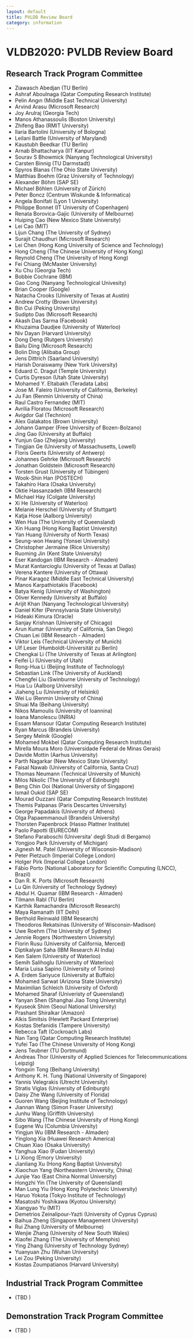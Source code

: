 ```yaml
---
layout: default
title: PVLDB Review Board
category: information
---
```


# VLDB2020: PVLDB Review Board

## Research Track Program Committee

* Ziawasch Abedjan (TU Berlin)
* Ashraf Aboulnaga (Qatar Computing Research Institute)
* Pelin Angın (Middle East Technical University)
* Arvind Arasu (Microsoft Research)
* Joy Arulraj (Georgia Tech)
* Manos Athanassoulis (Boston University)
* Zhifeng Bao (RMIT University)
* Ilaria Bartolini (University of Bologna)
* Leilani Battle (University of Maryland)
* Kaustubh Beedkar (TU Berlin)
* Arnab Bhattacharya (IIT Kanpur)
* Sourav S Bhowmick (Nanyang Technological University)
* Carsten Binnig (TU Darmstadt)
* Spyros Blanas (The Ohio State University)
* Matthias Boehm (Graz University of Technology)
* Alexander Böhm (SAP SE)
* Michael Böhlen (University of Zürich)
* Peter Boncz (Centrum Wiskunde & Informatica)
* Angela Bonifati (Lyon 1 University)
* Philippe Bonnet (IT University of Copenhagen)
* Renata Borovica-Gajic (University of Melbourne)
* Huiping Cao (New Mexico State University)
* Lei Cao (MIT)
* Lijun Chang (The University of Sydney)
* Surajit Chaudhuri (Microsoft Research)
* Lei Chen (Hong Kong University of Science and Technology)
* Hong Cheng (The Chinese University of Hong Kong)
* Reynold Cheng (The University of Hong Kong)
* Fei Chiang (McMaster University)
* Xu Chu (Georgia Tech)
* Bobbie Cochrane (IBM)
* Gao Cong (Nanyang Technological Univesity)
* Brian Cooper (Google)
* Natacha Crooks (University of Texas at Austin)
* Andrew Crotty (Brown University)
* Bin Cui (Peking University)
* Sudipto Das (Microsoft Research)
* Akash Das Sarma (Facebook)
* Khuzaima Daudjee (University of Waterloo)
* Niv Dayan (Harvard University)
* Dong Deng (Rutgers University)
* Bailu Ding (Microsoft Research)
* Bolin Ding (Alibaba Group)
* Jens Dittrich (Saarland University)
* Harish Doraiswamy (New York University)
* Eduard C. Dragut (Temple University)
* Curtis Dyreson (Utah State University)
* Mohamed Y. Eltabakh (Teradata Labs)
* Jose M. Faleiro (University of California, Berkeley)
* Ju Fan (Renmin University of China)
* Raul Castro Fernandez (MIT)
* Avrilia Floratou (Microsoft Research)
* Avigdor Gal (Technion)
* Alex Galakatos (Brown University)
* Johann Gamper (Free University of Bozen-Bolzano)
* Jing Gao (University at Buffalo)
* Yunjun Gao (Zhejiang University)
* Tingjian Ge (University of Massachusetts, Lowell)
* Floris Geerts (University of Antwerp)
* Johannes Gehrke (Microsoft Research)
* Jonathan Goldstein (Microsoft Research)
* Torsten Grust (University of Tübingen)
* Wook-Shin Han (POSTECH)
* Takahiro Hara (Osaka University)
* Oktie Hassanzadeh (IBM Research)
* Michael Hay (Colgate University)
* Xi He (University of Waterloo)
* Melanie Herschel (University of Stuttgart)
* Katja Hose (Aalborg University)
* Wen Hua (The University of Queensland)
* Xin Huang (Hong Kong Baptist University)
* Yan Huang (University of North Texas)
* Seung-won Hwang (Yonsei University)
* Christopher Jermaine (Rice University)
* Ruoming Jin (Kent State University)
* Eser Kandogan (IBM Research - Almaden)
* Murat Kantarcioglu (University of Texas at Dallas)
* Verena Kantere (University of Ottawa)
* Pinar Karagoz (Middle East Technical University)
* Manos Karpathiotakis (Facebook)
* Batya Kenig (University of Washington)
* Oliver Kennedy (University at Buffalo)
* Arijit Khan (Nanyang Technological University)
* Daniel Kifer (Pennsylvania State University)
* Hideaki Kimura (Oracle)
* Sanjay Krishnan (University of Chicago)
* Arun Kumar (University of California, San Diego)
* Chuan Lei (IBM Research - Almaden)
* Viktor Leis (Technical University of Munich)
* Ulf Leser (Humboldt-Universität zu Berlin)
* Chengkai Li (The University of Texas at Arlington)
* Feifei Li (University of Utah)
* Rong-Hua Li (Beijing Institute of Technology)
* Sebastian Link (The University of Auckland)
* Chengfei Liu (Swinburne University of Technology)
* Hua Lu (Aalborg University)
* Jiaheng Lu (University of Helsinki)
* Wei Lu (Renmin University of China)
* Shuai Ma (Beihang University)
* Nikos Mamoulis (University of Ioannina)
* Ioana Manolescu (INRIA)
* Essam Mansour (Qatar Computing Research Institute)
* Ryan Marcus (Brandeis University)
* Sergey Melnik (Google)
* Mohamed Mokbel (Qatar Computing Research Institute)
* Mirella Moura Moro (Universidade Federal de Minas Gerais)
* Davide Mottin (Aarhus University)
* Parth Nagarkar (New Mexico State University)
* Faisal Nawab (University of California, Santa Cruz)
* Thomas Neumann (Technical University of Munich)
* Milos Nikolic (The University of Edinburgh)
* Beng Chin Ooi (National University of Singapore)
* Ismail Oukid (SAP SE)
* Mourad Ouzzani (Qatar Computing Research Institute)
* Themis Palpanas (Paris Descartes University)
* George Papadakis (University of Athens)
* Olga Papaemmanouil (Brandeis University)
* Thorsten Papenbrock (Hasso Plattner Institute)
* Paolo Papotti (EURECOM)
* Stefano Paraboschi (Universita' degli Studi di Bergamo)
* Yongjoo Park (University of Michigan)
* Jignesh M. Patel (University of Wisconsin-Madison)
* Peter Pietzuch (Imperial College London)
* Holger Pirk (Imperial College London)
* Fábio Porto (National Laboratory for Scientific Computing (LNCC), Brazil)
* Dan R. K. Ports (Microsoft Research)
* Lu Qin (University of Technology Sydney)
* Abdul H. Quamar (IBM Research - Almaden)
* Tilmann Rabl (TU Berlin)
* Karthik Ramachandra (Microsoft Research)
* Maya Ramanath (IIT Delhi)
* Berthold Reinwald (IBM Research)
* Theodoros Rekatsinas (University of Wisconsin-Madison)
* Uwe Roehm (The University of Sydney)
* Jennie Rogers (Northwestern University)
* Florin Rusu (University of California, Merced)
* Diptikalyan Saha (IBM Research AI India)
* Ken Salem (University of Waterloo)
* Semih Salihoglu (University of Waterloo)
* Maria Luisa Sapino (University of Torino)
* A. Erdem Sariyuce (University at Buffalo)
* Mohamed Sarwat (Arizona State University)
* Maximilian Schleich (University of Oxford)
* Mohamed Sharaf (Univeristy of Queensland)
* Yanyan Shen (Shanghai Jiao Tong University)
* Kyuseok Shim (Seoul National University)
* Prashant Shiralkar (Amazon)
* Alkis Simitsis (Hewlett Packard Enterprise)
* Kostas Stefanidis (Tampere University)
* Rebecca Taft (Cockroach Labs)
* Nan Tang (Qatar Computing Research Institute)
* Yufei Tao (The Chinese University of Hong Kong)
* Jens Teubner (TU Dortmund)
* Andreas Thor (University of Applied Sciences for Telecommunications Leipzig)
* Yongxin Tong (Beihang University)
* Anthony K. H. Tung (National University of Singapore)
* Yannis Velegrakis (Utrecht University)
* Stratis Viglas (University of Edinburgh)
* Daisy Zhe Wang (University of Florida)
* Guoren Wang (Beijing Institute of Technology)
* Jiannan Wang (Simon Fraser University)
* Junhu Wang (Griffith University)
* Sibo Wang (The Chinese University of Hong Kong)
* Eugene Wu (Columbia University)
* Yingjun Wu (IBM Research - Almaden)
* Yinglong Xia (Huawei Research America)
* Chuan Xiao (Osaka University)
* Yanghua Xiao (Fudan University)
* Li Xiong (Emory University)
* Jianliang Xu (Hong Kong Baptist University)
* Xiaochun Yang (Northeastern University, China)
* Junjie Yao (East China Normal University)
* Hongzhi Yin (The University of Queensland)
* Man Lung Yiu (Hong Kong Polytechnic University)
* Haruo Yokota (Tokyo Institute of Technology)
* Masatoshi Yoshikawa (Kyotou University)
* Xiangyao Yu (MIT)
* Demetrios Zeinalipour-Yazti (University of Cyprus Cyprus)
* Baihua Zheng (Singapore Management University)
* Rui Zhang (University of Melbourne)
* Wenjie Zhang (University of New South Wales)
* Xiaofei Zhang (The University of Memphis)
* Ying Zhang (University of Technology Sydney)
* Yuanyuan Zhu (Wuhan University)
* Lei Zou (Peking University)
* Kostas Zoumpatianos (Harvard University)

## Industrial Track Program Committee

* (TBD )

## Demonstration Track Program Committee

* (TBD )